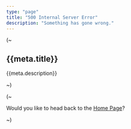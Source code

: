 ```yaml
---
type: "page"
title: "500 Internal Server Error"
description: "Something has gone wrong."
---
```


(~

## {{meta.title}}

{{meta.description}}

~)

(~

Would you like to head back to the [Home Page](/)?

~)